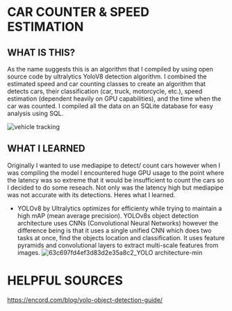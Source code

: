 # CAR COUNTER & SPEED ESTIMATION
## WHAT IS THIS?
As the name suggests this is an algorithm that I compiled by using open source code by ultralytics YoloV8 detection algorithm. I combined the estimated speed and car counting classes to create an algorithm that detects cars, their classification (car, truck, motorcycle, etc.), speed estimation (dependent heavily on GPU capabilities), and the time when the car was counted. I compiled all the data on an SQLite database for easy analysis using SQL.


![vehicle tracking](https://github.com/user-attachments/assets/78a4dc35-7b2e-412c-869e-cc781091f692)



## WHAT I LEARNED
Originally I wanted to use mediapipe to detect/ count cars however when I was compiling the model I encountered huge GPU usage to the point where the latency was so extreme that it would be insufficient to count the cars so I decided to do some reseach. Not only was the latency high but mediapipe was not accurate with its detections. Heres what I learned.
- YOLOv8 by Ultralytics optimizes for efficienty while trying to maintain a high mAP (mean average precision). YOLOv8s object detection architecture uses CNNs (Convolutional Neural Networks) however the difference being is that it uses a single unified CNN which does two tasks at once, find the objects location and classification. It uses feature pyramids and convolutional layers to extract multi-scale features from images. ![63c697fd4ef3d83d2e35a8c2_YOLO architecture-min](https://github.com/user-attachments/assets/db048a27-dc10-4453-9a72-c040da6f1b5a)


# HELPFUL SOURCES
https://encord.com/blog/yolo-object-detection-guide/

